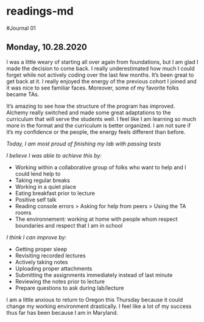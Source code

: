 # readings-md

#Journal 01 
## Monday, 10.28.2020

I was a little weary of starting all over again from foundations, but I am glad I made the decision to come back. I really underestimated how much I could forget while not actively coding over the last few months. It’s been great to get back at it. I really enjoyed the energy of the previous cohort I joined and it was nice to see familiar faces. Moreover, some of my favorite folks became TAs. 

It’s amazing to see how the structure of the program has improved. Alchemy really switched and made some great adaptations to the curriculum that will serve the students well. I feel like I am learning so much more in the format and the curriculum is better organized. I am not sure if it’s my confidence or the people, the energy feels different than before.

*Today, I am most proud of finishing my lab with passing tests*

<em>I believe I was able to achieve this by:</em>


- Working within a collaborative group of folks who want to help and I could lend help to
- Taking regular breaks
- Working in a quiet place
- Eating breakfast prior to lecture
- Positive self talk
- Reading console errors > Asking for help from peers > Using the TA rooms
- The environnement: working at home with people whom respect boundaries and respect that I am in school 

<em>I think I can improve by:</em>

- Getting proper sleep
- Revisiting recorded lectures
- Actively taking notes
- Uploading proper attachments
- Submitting the assignments immediately instead of last minute
- Reviewing the notes prior to lecture
- Prepare questions to ask during lab/lecture

I am a little anxious to return to Oregon this Thursday because it could change my working environment drastically. I feel like a lot of my success thus far has been because I am in Maryland. 